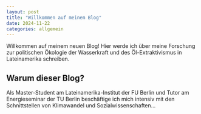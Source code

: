 ```yaml
---
layout: post
title: "Willkommen auf meinem Blog"
date: 2024-11-22
categories: allgemein
---
```


Willkommen auf meinem neuen Blog! Hier werde ich über meine Forschung zur politischen Ökologie der Wasserkraft und des Öl-Extraktivismus in Lateinamerika schreiben.

## Warum dieser Blog?

Als Master-Student am Lateinamerika-Institut der FU Berlin und Tutor am Energieseminar der TU Berlin beschäftige ich mich intensiv mit den Schnittstellen von Klimawandel und Sozialwissenschaften...